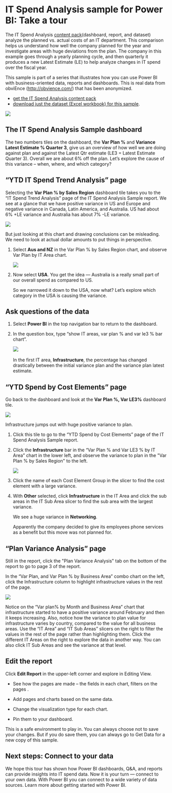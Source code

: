 <properties
   pageTitle="IT Spend Analysis sample for Power BI: Take a tour"
   description="IT Spend Analysis sample for Power BI: Take a tour"
   services="powerbi"
   documentationCenter=""
   authors="mihart"
   manager="mblythe"
   editor=""
   tags=""
   qualityFocus="no"
   qualityDate=""/>

<tags
   ms.service="powerbi"
   ms.devlang="NA"
   ms.topic="article"
   ms.tgt_pltfrm="NA"
   ms.workload="powerbi"
   ms.date="11/06/2015"
   ms.author="mihart"/>

# IT Spend Analysis sample for Power BI: Take a tour

The IT Spend Analysis [content pack](powerbi-service-organizational-content-packs-introduction.md)(dashboard, report, and dataset) analyze the planned vs. actual costs of an IT department. This comparison helps us understand how well the company planned for the year and investigate areas with huge deviations from the plan. The company in this example goes through a yearly planning cycle, and then quarterly it produces a new Latest Estimate (LE) to help analyze changes in IT spend over the fiscal year.

This sample is part of a series that illustrates how you can use Power BI with business-oriented data, reports and dashboards. This is real data from obviEnce (<http://obvience.com/>) that has been anonymized.

-   [get the IT Spend Analysis content pack](powerbi-sample-tutorial-connect-to-the-samples.md)
-   [download just the dataset (Excel workbook) for this sample](http://go.microsoft.com/fwlink/?LinkId=528592).

![](media/powerbi-sample-it-spend-analysis-take-a-tour/IT1.png)

## The IT Spend Analysis Sample dashboard

The two numbers tiles on the dashboard, the **Var Plan %** and **Variance Latest Estimate % Quarter 3**, give us an overview of how well we are doing against plan and against the Latest Qtr estimate (LE3 = Latest Estimate Quarter 3). Overall we are about 6% off the plan. Let’s explore the cause of this variance – when, where, and which category?

## “YTD IT Spend Trend Analysis” page

Selecting the **Var Plan % by Sales Region** dashboard tile takes you to the “IT Spend Trend Analysis” page of the IT Spend Analysis Sample report. We see at a glance that we have positive variance in US and Europe and negative variance in Canada, Latin America, and Australia. US had about 6% +LE variance and Australia has about 7% -LE variance.

![](media/powerbi-sample-it-spend-analysis-take-a-tour/IT2.png)

But just looking at this chart and drawing conclusions can be misleading. We need to look at actual dollar amounts to put things in perspective.

1.  Select **Aus and NZ**﻿ in the Var Plan % by Sales Region chart, and observe Var Plan by IT Area chart. 

    ![](media/powerbi-sample-it-spend-analysis-take-a-tour/IT3.png)

2.  Now select **USA**. You get the idea — Australia is a really small part of our overall spend as compared to US.

     So we narrowed it down to the USA, now what? Let’s explore which category in the USA is causing the variance.

## Ask questions of the data

1.  Select **Power BI** in the top navigation bar to return to the dashboard.

2.  In the question box, type “show IT areas, var plan % and var le3 % bar chart”.

    ![](media/powerbi-sample-it-spend-analysis-take-a-tour/IT4.png) 

    In the first IT area, **Infrastructure**, the percentage has changed drastically between the initial variance plan and the variance plan latest estimate.

## “YTD Spend by Cost Elements” page

Go back to the dashboard and look at the **Var Plan %, Var LE3%** dashboard tile.

![](media/powerbi-sample-it-spend-analysis-take-a-tour/IT5.png)

Infrastructure jumps out with huge positive variance to plan.

1.  Click this tile to go to the “YTD Spend by Cost Elements” page of the IT Spend Analysis Sample report.

2.  Click the **Infrastructure** bar in the “Var Plan % and Var LE3 % by IT Area” chart in the lower left, and observe the variance to plan in the "Var Plan % by Sales Region" to the left.

     ![](media/powerbi-sample-it-spend-analysis-take-a-tour/IT6.png)

3.  Click the name of each Cost Element Group in the slicer to find the cost element with a large variance.

4.  With **Other** selected, click **Infrastructure** in the IT Area and click the sub areas in the IT Sub Area slicer to find the sub area with the largest variance.  

    We see a huge variance in **Networking**.

    Apparently the company decided to give its employees phone services as a benefit but this move was not planned for. 

## “Plan Variance Analysis” page

Still in the report, click the "Plan Variance Analysis" tab on the bottom of the report to go to page 3 of the report.

In the “Var Plan, and Var Plan % by Business Area” combo chart on the left, click the Infrastructure column to highlight infrastructure values in the rest of the page.

![](media/powerbi-sample-it-spend-analysis-take-a-tour/IT7.png)

Notice on the “Var plan% by Month and Business Area” chart that infrastructure started to have a positive variance around February and then it keeps increasing. Also, notice how the variance to plan value for infrastructure varies by country, compared to the value for all business areas. Use the “IT Area” and “IT Sub Areas” slicers on the right to filter the values in the rest of the page rather than highlighting them. Click the different IT Areas on the right to explore the data in another way. You can also click IT Sub Areas and see the variance at that level.

## Edit the report

Click **Edit Report** in the upper-left corner and explore in Editing View.

-   See how the pages are made – the fields in each chart, filters on the pages .

-   Add pages and charts based on the same data.

-   Change the visualization type for each chart.

-   Pin them to your dashboard.

This is a safe environment to play in. You can always choose not to save your changes. But if you do save them, you can always go to Get Data for a new copy of this sample.

## Next steps: Connect to your data

We hope this tour has shown how Power BI dashboards, Q&A, and reports can provide insights into IT spend data. Now it is your turn — connect to your own data. With Power BI you can connect to a wide variety of data sources. Learn more about getting started with Power BI.
